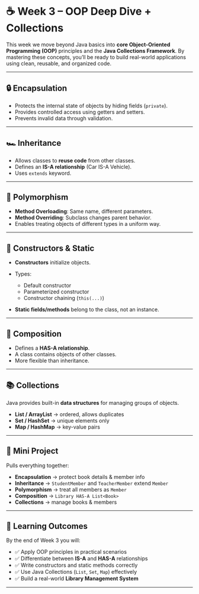 # ☕ Week 3 – OOP Deep Dive + Collections

This week we move beyond Java basics into **core Object-Oriented Programming (OOP)** principles and the **Java Collections Framework**.
By mastering these concepts, you’ll be ready to build real-world applications using clean, reusable, and organized code.

---

## 🔒 Encapsulation

* Protects the internal state of objects by hiding fields (`private`).
* Provides controlled access using getters and setters.
* Prevents invalid data through validation.

---

## 🏎 Inheritance

* Allows classes to **reuse code** from other classes.
* Defines an **IS-A relationship** (Car IS-A Vehicle).
* Uses `extends` keyword.

---

## 🐾 Polymorphism

* **Method Overloading**: Same name, different parameters.
* **Method Overriding**: Subclass changes parent behavior.
* Enables treating objects of different types in a uniform way.

---

## 📖 Constructors & Static

* **Constructors** initialize objects.
* Types:

    * Default constructor
    * Parameterized constructor
    * Constructor chaining (`this(...)`)
* **Static fields/methods** belong to the class, not an instance.

---

## 🚗 Composition

* Defines a **HAS-A relationship**.
* A class contains objects of other classes.
* More flexible than inheritance.

---

## 📚 Collections

Java provides built-in **data structures** for managing groups of objects.

* **List / ArrayList** → ordered, allows duplicates
* **Set / HashSet** → unique elements only
* **Map / HashMap** → key-value pairs

---

## 📖 Mini Project 

Pulls everything together:

* **Encapsulation** → protect book details & member info
* **Inheritance** → `StudentMember` and `TeacherMember` extend `Member`
* **Polymorphism** → treat all members as `Member`
* **Composition** → `Library HAS-A List<Book>`
* **Collections** → manage books & members

---

## 🎯 Learning Outcomes

By the end of Week 3 you will:

* ✅ Apply OOP principles in practical scenarios
* ✅ Differentiate between **IS-A** and **HAS-A** relationships
* ✅ Write constructors and static methods correctly
* ✅ Use Java Collections (`List`, `Set`, `Map`) effectively
* ✅ Build a real-world **Library Management System**

---
